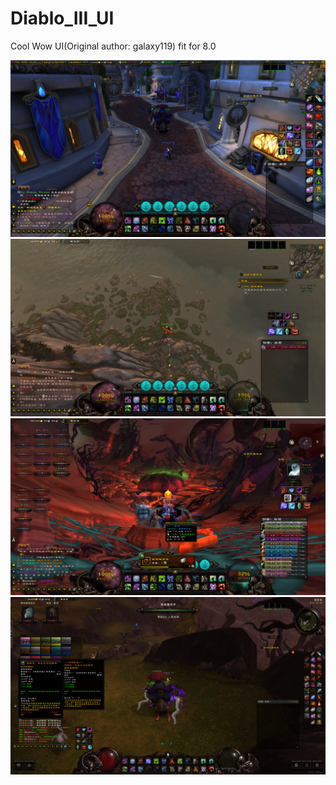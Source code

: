 # Diablo_III_UI
Cool Wow UI(Original author: galaxy119)  fit for 8.0

![sample1](./Diablo/1.png)
![sample1](./Diablo/2.png)
![sample1](./Diablo/3.png)
![sample1](./Diablo/4.png)
